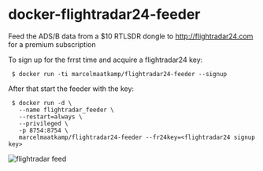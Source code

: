 # docker-flightradar24-feeder

Feed the ADS/B data from a $10 RTLSDR dongle to http://flightradar24.com for a premium subscription

To sign up for the frrst time and acquire a flightradar24 key:
```
 $ docker run -ti marcelmaatkamp/flightradar24-feeder --signup
```

After that start the feeder with the key: 
```
 $ docker run -d \
   --name flightradar_feeder \
   --restart=always \
   --privileged \
   -p 8754:8754 \
   marcelmaatkamp/flightradar24-feeder --fr24key=<flightradar24 signup key>
```

![flightradar feed](https://04a27ff1-a-62cb3a1a-s-sites.googlegroups.com/site/marcelmaatkamp/home/share-your-ads-b-data-for-a-premium-subscription-of-http-www-flightradar24-com/Schermafbeelding%202015-04-01%20om%2016.45.57.png)
